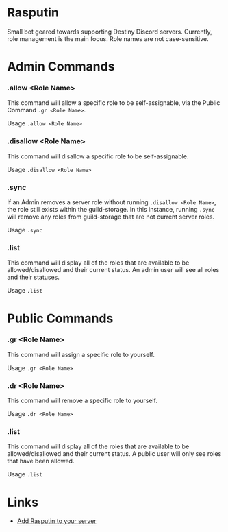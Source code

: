 # Rasputin
Small bot geared towards supporting Destiny Discord servers.  Currently, role management is the main focus.  Role names are not case-sensitive.

# Admin Commands
### .allow \<Role Name\>
This command will allow a specific role to be self-assignable, via the Public Command `.gr <Role Name>`.

Usage `.allow <Role Name>`

### .disallow \<Role Name\>
This command will disallow a specific role to be self-assignable.

Usage `.disallow <Role Name>`

### .sync
If an Admin removes a server role without running `.disallow <Role Name>`, the role still exists within the guild-storage.  In this instance, running `.sync` will remove any roles from guild-storage that are not current server roles.

Usage `.sync`

### .list
This command will display all of the roles that are available to be allowed/disallowed and their current status.  An admin user will see all roles and their statuses.

Usage `.list`

# Public Commands
### .gr \<Role Name\>
This command will assign a specific role to yourself.

Usage `.gr <Role Name>`

### .dr \<Role Name\>
This command will remove a specific role to yourself.

Usage `.dr <Role Name>`

### .list
This command will display all of the roles that are available to be allowed/disallowed and their current status.  A public user will only see roles that have been allowed.

Usage `.list`

# Links
- [Add Rasputin to your server](https://discordapp.com/oauth2/authorize?&client_id=275830693299486731&scope=bot&permissions=150528)
